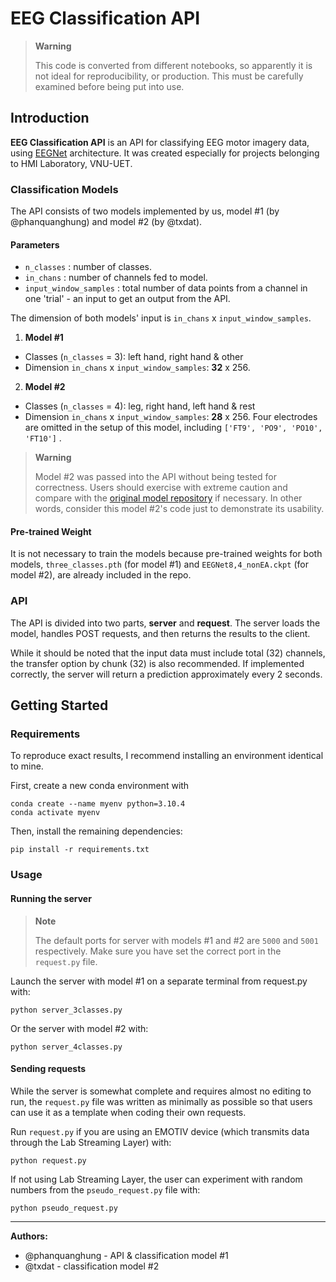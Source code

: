 # EEG Classification API

> **Warning**
> 
> This code is converted from different notebooks, so apparently it is not ideal for reproducibility, or production. This must be carefully examined before being put into use.

## Introduction
**EEG Classification API** is an API for classifying EEG motor imagery data, using [EEGNet](https://arxiv.org/abs/1611.08024) architecture. It was created especially for projects belonging to HMI Laboratory, VNU-UET.

### Classification Models

The API consists of two models implemented by us, model #1 (by @phanquanghung) and model #2 (by @txdat).

#### Parameters
- `n_classes` : number of classes.
- `in_chans` : number of channels fed to model.
- `input_window_samples` : total number of data points from a channel in one 'trial' - an input to get an output from the API.

The dimension of both models' input is `in_chans` x `input_window_samples`.

1. **Model #1**
- Classes (`n_classes` = 3): left hand, right hand & other
- Dimension `in_chans` x `input_window_samples`:  **32** x 256.

2. **Model #2**
- Classes (`n_classes` = 4): leg, right hand, left hand & rest
- Dimension `in_chans` x `input_window_samples`: **28** x 256. 
Four electrodes are omitted in the setup of this model, including `['FT9', 'PO9', 'PO10', 'FT10']` .

> **Warning**
> 
> Model #2 was passed into the API without being tested for correctness. Users should exercise with extreme caution and compare with the [original model repository](https://github.com/txdat/bci-motor-imagery/blob/master/notebooks/eeg_final.ipynb) if necessary. In other words, consider this model #2's code just to demonstrate its usability.

#### Pre-trained Weight
It is not necessary to train the models because pre-trained weights for both models, `three_classes.pth` (for model #1) and `EEGNet8,4_nonEA.ckpt` (for model #2), are already included in the repo. 

### API

The API is divided into two parts, **server** and **request**. The server loads the model, handles POST requests, and then returns the results to the client.

While it should be noted that the input data must include total (32) channels, the transfer option by chunk (32) is also recommended. If implemented correctly, the server will return a prediction approximately every 2 seconds.

## Getting Started

### Requirements
To reproduce exact results, I recommend installing an environment identical to mine.

First, create a new conda environment with

```
conda create --name myenv python=3.10.4
conda activate myenv
```

Then, install the remaining dependencies:

```
pip install -r requirements.txt
```

### Usage
#### Running the server

> **Note**
> 
> The default ports for server with models #1 and #2 are `5000` and `5001` respectively. Make sure you have set the correct port in the `request.py` file.

Launch the server with model #1 on a separate terminal from request.py with:

```
python server_3classes.py
```

Or the server with model #2 with:

```
python server_4classes.py
```

#### Sending requests

While the server is somewhat complete and requires almost no editing to run, the `request.py` file was written as minimally as possible so that users can use it as a template when coding their own requests. 

Run `request.py` if you are using an EMOTIV device (which transmits data through the Lab Streaming Layer) with:

```
python request.py
```

If not using Lab Streaming Layer, the user can experiment with random numbers from the `pseudo_request.py` file with:

```
python pseudo_request.py
```

---

**Authors:**
- @phanquanghung - API & classification model #1
- @txdat - classification model #2
